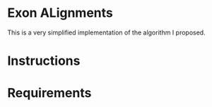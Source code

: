 # Exon ALignments

This is a very simplified implementation of the algorithm I proposed.

# Instructions

# Requirements



